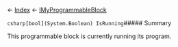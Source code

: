 ← [Index](Api-Index) ← [IMyProgrammableBlock](Sandbox.ModAPI.Ingame.IMyProgrammableBlock)

```csharp[bool](System.Boolean) IsRunning```##### Summary

This programmable block is currently running its program.

